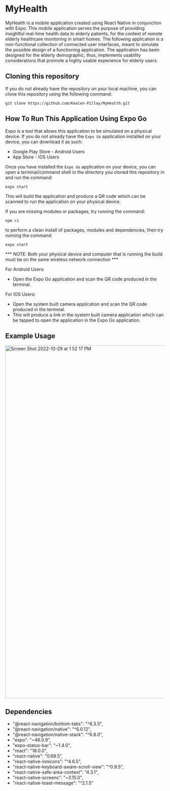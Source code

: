 # MyHealth
MyHealth is a mobile application created using React Native in conjunction with Expo. This mobile application serves the purpose of providing insightful real-time health data to elderly patients, for the context of remote elderly healthcare monitoring in smart homes. The following application is a non-functional collection of connected user interfaces, meant to simulate the possible design of a functioning application. The application has been designed for the elderly demographic, thus, implements usability considerations that promote a highly usable experience for elderly users.

## Cloning this repository
If you do not already have the repository on your local machine, you can clone this repository using the following command:

```
git clone https://github.com/Kealen-Pillay/MyHealth.git
```

## How To Run This Application Using Expo Go
Expo is a tool that allows this application to be simulated on a physical device. 
If you do not already have the ```Expo Go``` application installed on your device, you can download it as such:
- Google Play Store - Android Users
- App Store - IOS Users

Once you have installed the ```Expo Go``` application on your device, you can open a terminal/command shell in the directory you cloned this repository in and run the command:
```
expo start
```
This will build the application and produce a QR code which can be scanned to run the application on your physical device.

If you are missing modules or packages, try running the command:
```
npm ci
``` 
to perform a clean install of packages, modules and dependencies, then try running the command: 
```
expo start
``` 
*** NOTE: Both your physical device and computer that is running the build must be on the same wireless network connection ***

For Android Users: 
- Open the Expo Go application and scan the QR code produced in the terminal.

For IOS Users:
- Open the system built camera application and scan the QR code produced in the terminal.
- This will produce a link in the system built camera application which can be tapped to open the application in the Expo Go application.

## Example Usage
<img width="1116" alt="Screen Shot 2022-10-29 at 1 52 17 PM" src="https://user-images.githubusercontent.com/89432415/198754384-cdf90ab8-b279-49bb-8095-6f2e881ca4b3.png">

## Dependencies
- "@react-navigation/bottom-tabs": "^6.3.3",
- "@react-navigation/native": "^6.0.12",
- "@react-navigation/native-stack": "^6.8.0",
- "expo": "~46.0.9",
- "expo-status-bar": "~1.4.0",
- "react": "18.0.0",
- "react-native": "0.69.5",
- "react-native-ionicons": "^4.6.5",
- "react-native-keyboard-aware-scroll-view": "^0.9.5",
- "react-native-safe-area-context": "4.3.1",
- "react-native-screens": "~3.15.0",
- "react-native-toast-message": "^2.1.5"
